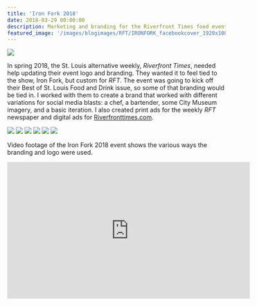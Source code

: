 ```yaml
---
title: 'Iron Fork 2018'
date: 2018-03-29 00:00:00
description: Marketing and branding for the Riverfront Times food event at the City Museum
featured_image: '/images/blogimages/RFT/IRONFORK_facebookcover_1920x1080.jpg'
---
```


![](/images/blogimages/RFT/IRONFORK_facebookcover_1920x1080.jpg)

In spring 2018, the St. Louis alternative weekly, *Riverfront Times*, needed help updating their event logo and branding. They wanted it to feel tied to the show, Iron Fork, but custom for *RFT*. The event was going to kick off their Best of St. Louis Food and Drink issue, so some of that branding would be tied in. I worked with them to create a brand that worked with different variations for social media blasts: a chef, a bartender, some City Museum imagery, and a basic iteration. I also created print ads for the weekly *RFT* newspaper and digital ads for [Riverfronttimes.com](http://www.riverfronttimes.com).

<div class="gallery" data-columns="3">
	<img src="/images/blogimages/RFT/IRONFORK_socialbartender_1080.jpg">
	<img src="/images/blogimages/RFT/IRONFORK_socialchef_1080.jpg">
	<img src="/images/blogimages/RFT/IRONFORK_socialcitymuseum_1080.jpg">
	<img src="/images/blogimages/RFT/RFT_IRONFORK329_fullpagead.jpg">
	<img src="/images/blogimages/RFT/IRONFORK_rackcard_v3.jpg">
	<img src="/images/blogimages/RFT/Ironforksite2018.jpg">
</div>

Video footage of the Iron Fork 2018 event shows the various ways the branding and logo were used.

<iframe src="https://www.youtube.com/embed/SzNKtitTqME" width="560" height="315" frameborder="0" allow="accelerometer; autoplay; encrypted-media; gyroscope; picture-in-picture" allowfullscreen></iframe>

